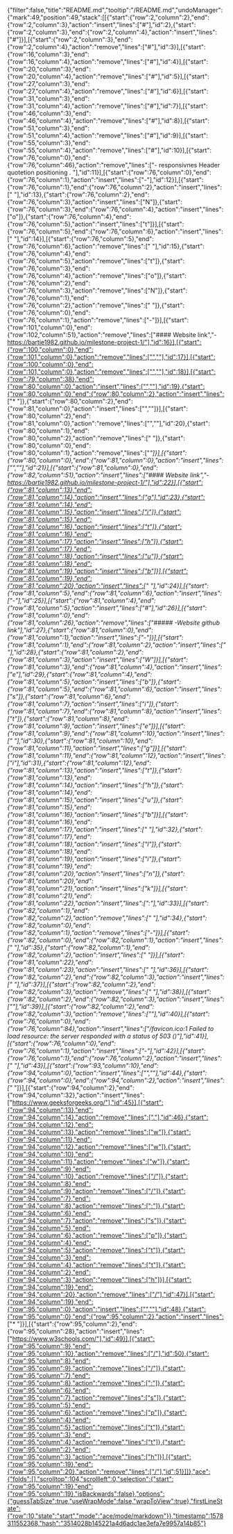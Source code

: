 {"filter":false,"title":"README.md","tooltip":"/README.md","undoManager":{"mark":49,"position":49,"stack":[[{"start":{"row":2,"column":2},"end":{"row":2,"column":3},"action":"insert","lines":["#"],"id":2},{"start":{"row":2,"column":3},"end":{"row":2,"column":4},"action":"insert","lines":["#"]}],[{"start":{"row":2,"column":3},"end":{"row":2,"column":4},"action":"remove","lines":["#"],"id":3}],[{"start":{"row":16,"column":3},"end":{"row":16,"column":4},"action":"remove","lines":["#"],"id":4}],[{"start":{"row":20,"column":3},"end":{"row":20,"column":4},"action":"remove","lines":["#"],"id":5}],[{"start":{"row":27,"column":3},"end":{"row":27,"column":4},"action":"remove","lines":["#"],"id":6}],[{"start":{"row":31,"column":3},"end":{"row":31,"column":4},"action":"remove","lines":["#"],"id":7}],[{"start":{"row":46,"column":3},"end":{"row":46,"column":4},"action":"remove","lines":["#"],"id":8}],[{"start":{"row":51,"column":3},"end":{"row":51,"column":4},"action":"remove","lines":["#"],"id":9}],[{"start":{"row":55,"column":3},"end":{"row":55,"column":4},"action":"remove","lines":["#"],"id":10}],[{"start":{"row":76,"column":0},"end":{"row":76,"column":46},"action":"remove","lines":["- responsivnes Header quotetion positioning . "],"id":11}],[{"start":{"row":76,"column":0},"end":{"row":76,"column":1},"action":"insert","lines":["-"],"id":12}],[{"start":{"row":76,"column":1},"end":{"row":76,"column":2},"action":"insert","lines":[" "],"id":13},{"start":{"row":76,"column":2},"end":{"row":76,"column":3},"action":"insert","lines":["N"]},{"start":{"row":76,"column":3},"end":{"row":76,"column":4},"action":"insert","lines":["o"]},{"start":{"row":76,"column":4},"end":{"row":76,"column":5},"action":"insert","lines":["t"]}],[{"start":{"row":76,"column":5},"end":{"row":76,"column":6},"action":"insert","lines":[" "],"id":14}],[{"start":{"row":76,"column":5},"end":{"row":76,"column":6},"action":"remove","lines":[" "],"id":15},{"start":{"row":76,"column":4},"end":{"row":76,"column":5},"action":"remove","lines":["t"]},{"start":{"row":76,"column":3},"end":{"row":76,"column":4},"action":"remove","lines":["o"]},{"start":{"row":76,"column":2},"end":{"row":76,"column":3},"action":"remove","lines":["N"]},{"start":{"row":76,"column":1},"end":{"row":76,"column":2},"action":"remove","lines":[" "]},{"start":{"row":76,"column":0},"end":{"row":76,"column":1},"action":"remove","lines":["-"]}],[{"start":{"row":101,"column":0},"end":{"row":102,"column":51},"action":"remove","lines":["#### Website link","- https://bartie1982.github.io/milestone-project-1/"],"id":16}],[{"start":{"row":100,"column":0},"end":{"row":101,"column":0},"action":"remove","lines":["",""],"id":17}],[{"start":{"row":100,"column":0},"end":{"row":101,"column":0},"action":"remove","lines":["",""],"id":18}],[{"start":{"row":79,"column":38},"end":{"row":80,"column":0},"action":"insert","lines":["",""],"id":19},{"start":{"row":80,"column":0},"end":{"row":80,"column":2},"action":"insert","lines":["* "]},{"start":{"row":80,"column":2},"end":{"row":81,"column":0},"action":"insert","lines":["",""]}],[{"start":{"row":80,"column":2},"end":{"row":81,"column":0},"action":"remove","lines":["",""],"id":20},{"start":{"row":80,"column":1},"end":{"row":80,"column":2},"action":"remove","lines":[" "]},{"start":{"row":80,"column":0},"end":{"row":80,"column":1},"action":"remove","lines":["*"]}],[{"start":{"row":80,"column":0},"end":{"row":81,"column":0},"action":"insert","lines":["",""],"id":21}],[{"start":{"row":81,"column":0},"end":{"row":82,"column":51},"action":"insert","lines":["#### Website link","- https://bartie1982.github.io/milestone-project-1/"],"id":22}],[{"start":{"row":81,"column":13},"end":{"row":81,"column":14},"action":"insert","lines":["g"],"id":23},{"start":{"row":81,"column":14},"end":{"row":81,"column":15},"action":"insert","lines":["i"]},{"start":{"row":81,"column":15},"end":{"row":81,"column":16},"action":"insert","lines":["t"]},{"start":{"row":81,"column":16},"end":{"row":81,"column":17},"action":"insert","lines":["h"]},{"start":{"row":81,"column":17},"end":{"row":81,"column":18},"action":"insert","lines":["u"]},{"start":{"row":81,"column":18},"end":{"row":81,"column":19},"action":"insert","lines":["b"]}],[{"start":{"row":81,"column":19},"end":{"row":81,"column":20},"action":"insert","lines":[" "],"id":24}],[{"start":{"row":81,"column":5},"end":{"row":81,"column":6},"action":"insert","lines":["-"],"id":25}],[{"start":{"row":81,"column":4},"end":{"row":81,"column":5},"action":"insert","lines":["#"],"id":26}],[{"start":{"row":81,"column":0},"end":{"row":81,"column":26},"action":"remove","lines":["##### -Website github link"],"id":27},{"start":{"row":81,"column":0},"end":{"row":81,"column":1},"action":"insert","lines":["-"]}],[{"start":{"row":81,"column":1},"end":{"row":81,"column":2},"action":"insert","lines":[" "],"id":28},{"start":{"row":81,"column":2},"end":{"row":81,"column":3},"action":"insert","lines":["W"]}],[{"start":{"row":81,"column":3},"end":{"row":81,"column":4},"action":"insert","lines":["e"],"id":29},{"start":{"row":81,"column":4},"end":{"row":81,"column":5},"action":"insert","lines":["b"]},{"start":{"row":81,"column":5},"end":{"row":81,"column":6},"action":"insert","lines":["s"]},{"start":{"row":81,"column":6},"end":{"row":81,"column":7},"action":"insert","lines":["i"]},{"start":{"row":81,"column":7},"end":{"row":81,"column":8},"action":"insert","lines":["t"]},{"start":{"row":81,"column":8},"end":{"row":81,"column":9},"action":"insert","lines":["e"]}],[{"start":{"row":81,"column":9},"end":{"row":81,"column":10},"action":"insert","lines":[" "],"id":30},{"start":{"row":81,"column":10},"end":{"row":81,"column":11},"action":"insert","lines":["g"]}],[{"start":{"row":81,"column":11},"end":{"row":81,"column":12},"action":"insert","lines":["i"],"id":31},{"start":{"row":81,"column":12},"end":{"row":81,"column":13},"action":"insert","lines":["t"]},{"start":{"row":81,"column":13},"end":{"row":81,"column":14},"action":"insert","lines":["h"]},{"start":{"row":81,"column":14},"end":{"row":81,"column":15},"action":"insert","lines":["u"]},{"start":{"row":81,"column":15},"end":{"row":81,"column":16},"action":"insert","lines":["b"]}],[{"start":{"row":81,"column":16},"end":{"row":81,"column":17},"action":"insert","lines":[" "],"id":32},{"start":{"row":81,"column":17},"end":{"row":81,"column":18},"action":"insert","lines":["l"]},{"start":{"row":81,"column":18},"end":{"row":81,"column":19},"action":"insert","lines":["i"]},{"start":{"row":81,"column":19},"end":{"row":81,"column":20},"action":"insert","lines":["n"]},{"start":{"row":81,"column":20},"end":{"row":81,"column":21},"action":"insert","lines":["k"]}],[{"start":{"row":81,"column":21},"end":{"row":81,"column":22},"action":"insert","lines":[":"],"id":33}],[{"start":{"row":82,"column":1},"end":{"row":82,"column":2},"action":"remove","lines":[" "],"id":34},{"start":{"row":82,"column":0},"end":{"row":82,"column":1},"action":"remove","lines":["-"]}],[{"start":{"row":82,"column":0},"end":{"row":82,"column":1},"action":"insert","lines":[" "],"id":35},{"start":{"row":82,"column":1},"end":{"row":82,"column":2},"action":"insert","lines":[" "]}],[{"start":{"row":81,"column":22},"end":{"row":81,"column":23},"action":"insert","lines":[" "],"id":36}],[{"start":{"row":82,"column":2},"end":{"row":82,"column":3},"action":"insert","lines":[" "],"id":37}],[{"start":{"row":82,"column":2},"end":{"row":82,"column":3},"action":"remove","lines":[" "],"id":38}],[{"start":{"row":82,"column":2},"end":{"row":82,"column":3},"action":"insert","lines":["_"],"id":39}],[{"start":{"row":82,"column":2},"end":{"row":82,"column":3},"action":"remove","lines":["_"],"id":40}],[{"start":{"row":76,"column":0},"end":{"row":76,"column":84},"action":"insert","lines":["/favicon.ico:1 Failed to load resource: the server responded with a status of 503 ()"],"id":41}],[{"start":{"row":76,"column":0},"end":{"row":76,"column":1},"action":"insert","lines":["-"],"id":42}],[{"start":{"row":76,"column":1},"end":{"row":76,"column":2},"action":"insert","lines":[" "],"id":43}],[{"start":{"row":93,"column":10},"end":{"row":94,"column":0},"action":"insert","lines":["",""],"id":44},{"start":{"row":94,"column":0},"end":{"row":94,"column":2},"action":"insert","lines":["* "]}],[{"start":{"row":94,"column":2},"end":{"row":94,"column":32},"action":"insert","lines":["https://www.geeksforgeeks.org/"],"id":45}],[{"start":{"row":94,"column":13},"end":{"row":94,"column":14},"action":"remove","lines":["."],"id":46},{"start":{"row":94,"column":12},"end":{"row":94,"column":13},"action":"remove","lines":["w"]},{"start":{"row":94,"column":11},"end":{"row":94,"column":12},"action":"remove","lines":["w"]},{"start":{"row":94,"column":10},"end":{"row":94,"column":11},"action":"remove","lines":["w"]},{"start":{"row":94,"column":9},"end":{"row":94,"column":10},"action":"remove","lines":["/"]},{"start":{"row":94,"column":8},"end":{"row":94,"column":9},"action":"remove","lines":["/"]},{"start":{"row":94,"column":7},"end":{"row":94,"column":8},"action":"remove","lines":[":"]},{"start":{"row":94,"column":6},"end":{"row":94,"column":7},"action":"remove","lines":["s"]},{"start":{"row":94,"column":5},"end":{"row":94,"column":6},"action":"remove","lines":["p"]},{"start":{"row":94,"column":4},"end":{"row":94,"column":5},"action":"remove","lines":["t"]},{"start":{"row":94,"column":3},"end":{"row":94,"column":4},"action":"remove","lines":["t"]},{"start":{"row":94,"column":2},"end":{"row":94,"column":3},"action":"remove","lines":["h"]}],[{"start":{"row":94,"column":19},"end":{"row":94,"column":20},"action":"remove","lines":["/"],"id":47}],[{"start":{"row":94,"column":19},"end":{"row":95,"column":0},"action":"insert","lines":["",""],"id":48},{"start":{"row":95,"column":0},"end":{"row":95,"column":2},"action":"insert","lines":["* "]}],[{"start":{"row":95,"column":2},"end":{"row":95,"column":28},"action":"insert","lines":["https://www.w3schools.com/"],"id":49}],[{"start":{"row":95,"column":9},"end":{"row":95,"column":10},"action":"remove","lines":["/"],"id":50},{"start":{"row":95,"column":8},"end":{"row":95,"column":9},"action":"remove","lines":["/"]},{"start":{"row":95,"column":7},"end":{"row":95,"column":8},"action":"remove","lines":[":"]},{"start":{"row":95,"column":6},"end":{"row":95,"column":7},"action":"remove","lines":["s"]},{"start":{"row":95,"column":5},"end":{"row":95,"column":6},"action":"remove","lines":["p"]},{"start":{"row":95,"column":4},"end":{"row":95,"column":5},"action":"remove","lines":["t"]},{"start":{"row":95,"column":3},"end":{"row":95,"column":4},"action":"remove","lines":["t"]},{"start":{"row":95,"column":2},"end":{"row":95,"column":3},"action":"remove","lines":["h"]}],[{"start":{"row":95,"column":19},"end":{"row":95,"column":20},"action":"remove","lines":["/"],"id":51}]]},"ace":{"folds":[],"scrolltop":104,"scrollleft":0,"selection":{"start":{"row":95,"column":19},"end":{"row":95,"column":19},"isBackwards":false},"options":{"guessTabSize":true,"useWrapMode":false,"wrapToView":true},"firstLineState":{"row":10,"state":"start","mode":"ace/mode/markdown"}},"timestamp":1578311552368,"hash":"3514028b145221a4d6adc1ae3efa7e9957a14b85"}